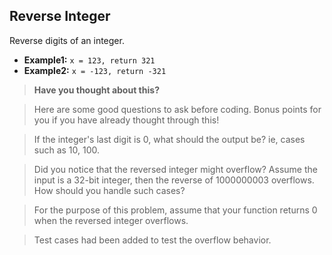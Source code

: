 ## Reverse Integer

Reverse digits of an integer.

* **Example1:** `x = 123, return 321`
* **Example2:** `x = -123, return -321`

> **Have you thought about this?**

> Here are some good questions to ask before coding. Bonus points for you if you have already thought through this!

> If the integer's last digit is 0, what should the output be? ie, cases such as 10, 100.

> Did you notice that the reversed integer might overflow? Assume the input is a 32-bit integer, then the reverse of 1000000003 overflows. How should you handle such cases?

> For the purpose of this problem, assume that your function returns 0 when the reversed integer overflows.

> Test cases had been added to test the overflow behavior.
